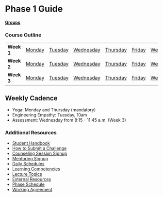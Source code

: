 # Phase 1 Guide

**[Groups](../../wiki/groups.md)**

### Course Outline

<table>
  <tr>
    <td><b>Week 1</b></td>
    <td><a href="week-1/monday.md">Monday</a></td>
    <td><a href="week-1/tuesday.md">Tuesday</td>
    <td><a href="week-1/wednesday.md">Wednesday</td>
    <td><a href="week-1/thursday.md">Thursday</td>
    <td><a href="week-1/friday.md">Friday</td>
    <td><a href="week-1/weekend.md">Weekend</td>
  </tr>
  <tr>
    <td><b>Week 2</b></td>
    <td><a href="week-2/monday.md">Monday</td>
    <td><a href="week-2/tuesday.md">Tuesday</td>
    <td><a href="week-2/wednesday.md">Wednesday</td>
    <td><a href="week-2/thursday.md">Thursday</td>
    <td><a href="week-2/friday.md">Friday</td>
    <td><a href="week-2/weekend.md">Weekend</td>
  </tr>
  <tr>
    <td><b>Week 3</b></td>
    <td><a href="week-3/monday.md">Monday</td>
    <td><a href="week-3/tuesday.md">Tuesday</td>
    <td><a href="week-3/wednesday.md">Wednesday</td>
    <td><a href="week-3/thursday.md">Thursday</td>
    <td><a href="week-3/friday.md">Friday</td>
    <td><a href="week-3/weekend.md">Weekend</td>
  </tr>
</table>

## Weekly Cadence

- Yoga: Monday and Thursday (mandatory)
- Engineering Empathy: Tuesday, 10am
- Assessment: Wednesday from 8:15 - 11:45 a.m. (Week 3)

### Additional Resources
- [Student Handbook](../../../student-handbook)
- [How to Submit a Challenge](resources/how-to-submit.md)
- [Counseling Session Signup](resources/counseling_instructions.md)
- [Mentoring Signup](http://mentoring.devbootcamp.com/)
- [Daily Schedules](resources/daily_schedules.md)
- [Learning Competencies](resources/competencies.md)
- [Lecture Topics](resources/lectures.md)
- [External Resources](resources/resources.md)
- [Phase Schedule](resources/schedule.md)
- [Working Agreement](resources/working-agreement.md)
